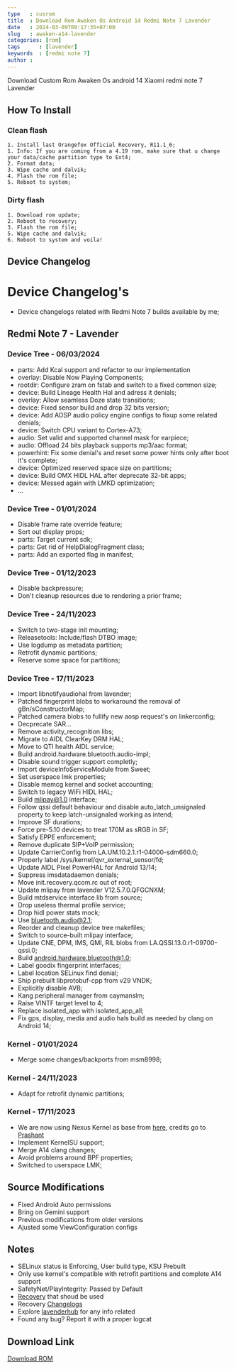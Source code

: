 ```yaml
---
type   : cusrom
title  : Download Rom Awaken Os Android 14 Redmi Note 7 Lavender
date   : 2024-03-09T09:17:35+07:00
slug   : awaken-a14-lavender
categories: [rom]
tags      : [lavender]
keywords  : [redmi note 7]
author : 
---
```


Download Custom Rom Awaken Os android 14 Xiaomi redmi note 7 Lavender

## How To Install 
### Clean flash

```
1. Install last Orangefox Official Recovery, R11.1_6;
1. Info: If you are coming from a 4.19 rom, make sure that u change your data/cache partition type to Ext4;
2. Format data;
3. Wipe cache and dalvik;
4. Flash the rom file;
5. Reboot to system;
```

### Dirty flash
```
1. Download rom update;
2. Reboot to recovery;
3. Flash the rom file;
5. Wipe cache and dalvik;
6. Reboot to system and voila!
```


## Device Changelog
# Device Changelog's
* Device changelogs related with Redmi Note 7 builds available by me;

## Redmi Note 7 - Lavender

### Device Tree - 06/03/2024

- parts: Add Kcal support and refactor to our implementation
- overlay: Disable Now Playing Components;
- rootdir: Configure zram on fstab and switch to a fixed common size;
- device: Build Lineage Health Hal and adress it denials;
- overlay: Allow seamless Doze state transitions;
- device: Fixed sensor build and drop 32 bits version;
- device: Add AOSP audio policy engine configs to fixup some related denials;
- device: Switch CPU variant to Cortex-A73;
- audio: Set valid and supported channel mask for earpiece;
- audio: Offload 24 bits playback supports mp3/aac format;
- powerhint: Fix some denial's and reset some power hints only after boot it's complete;
- device: Optimized reserved space size on partitions;
- device: Build OMX HIDL HAL after deprecate 32-bit apps;
- device: Messed again with LMKD optimization;
- ...

### Device Tree - 01/01/2024

- Disable frame rate override feature;
- Sort out display props;
- parts: Target current sdk;
- parts: Get rid of HelpDialogFragment class;
- parts: Add an exported flag in manifest;

### Device Tree - 01/12/2023

- Disable backpressure;
- Don't cleanup resources due to rendering a prior frame;

### Device Tree - 24/11/2023

- Switch to two-stage init mounting;
- Releasetools: Include/flash DTBO image;
- Use logdump as metadata partition;
- Retrofit dynamic partitions;
- Reserve some space for partitions;

### Device Tree - 17/11/2023

- Import libnotifyaudiohal from lavender;
- Patched fingerprint blobs to workaround the removal of gBn/sConstructorMap;
- Patched camera blobs to fullify new aosp request's on linkerconfig;
- Decprecate SAR...
- Remove activity_recognition libs;
- Migrate to AIDL ClearKey DRM HAL;
- Move to QTI health AIDL service;
- Build android.hardware.bluetooth.audio-impl;
- Disable sound trigger support completly;
- Import deviceInfoServiceModule from Sweet;
- Set userspace lmk properties;
- Disable memcg kernel and socket accounting;
- Switch to legacy WiFi HIDL HAL;
- Build mlipay@1.0 interface;
- Follow qssi default behaviour and disable auto_latch_unsignaled property to keep latch-unsignaled working as intend;
- Improve SF durations;
- Force pre-5.10 devices to treat 170M as sRGB in SF;
- Satisfy EPPE enforcement;
- Remove duplicate SIP+VoIP permission;
- Update CarrierConfig from LA.UM.10.2.1.r1-04000-sdm660.0;
- Properly label /sys/kernel/qvr_external_sensor/fd;
- Update AIDL Pixel PowerHAL for Android 13/14;
- Suppress imsdatadaemon denials;
- Move init.recovery.qcom.rc out of root;
- Update mlipay from lavender V12.5.7.0.QFGCNXM;
- Build mtdservice interface lib from source;
- Drop useless thermal profile service;
- Drop hidl power stats mock;
- Use bluetooth.audio@2.1;
- Reorder and cleanup device tree makefiles;
- Switch to source-built mlipay interface;
- Update CNE, DPM, IMS, QMI, RIL blobs from LA.QSSI.13.0.r1-09700-qssi.0;
- Build android.hardware.bluetooth@1.0;
- Label goodix fingerprint interfaces;
- Label location SELinux find denial;
- Ship prebuilt libprotobuf-cpp from v29 VNDK;
- Explicitly disable AVB;
- Kang peripheral manager from caymanslm;
- Raise VINTF target level to 4;
- Replace isolated_app with isolated_app_all;
- Fix gps, display, media and audio hals build as needed by clang on Android 14;

### Kernel - 01/01/2024

- Merge some changes/backports from msm8998;

### Kernel - 24/11/2023

- Adapt for retrofit dynamic partitions;

### Kernel - 17/11/2023

- We are now using Nexus Kernel as base from [here](https://github.com/projects-nexus/nexus_kernel_xiaomi_lavender), credits go to [Prashant](https://github.com/Prashant-1695)
- Implement KernelSU support;
- Merge A14 clang changes;
- Avoid problems around BPF properties;
- Switched to userspace LMK;


## Source Modifications
- Fixed Android Auto permissions  
- Bring on Gemini support  
- Previous modifications from older versions  
- Ajusted some ViewConfiguration configs 

## Notes
- SELinux status is Enforcing, User build type, KSU Prebuilt 
- Only use kernel's compatible with retrofit partitions and complete A14 support 
- SafetyNet/PlayIntegrity: Passed by Default 
- [Recovery](https://github.com/SDM-660-Zone/Lavender-Hub/raw/4.4/recovery/OrangeFox-Unofficial-lavender-A14-4.4-retro.zip) that shoud be used 
- Recovery [Changelogs](https://github.com/SDM-660-Zone/Lavender-Hub/blob/4.4/changelogs/device_changelogs.md)
- Explore [lavenderhub](https://github.com/SDM-660-Zone/Lavender-Hub/tree/4.4) for any info related 
- Found any bug? Report it with a proper logcat 

## Download Link
[Download ROM](https://sourceforge.net/projects/vitor-unofficial-builds/files/Awaken/)




